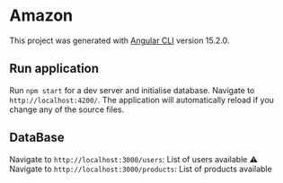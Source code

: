 # Amazon

This project was generated with [Angular CLI](https://github.com/angular/angular-cli) version 15.2.0.

## Run application

Run `npm start` for a dev server and initialise database. 
Navigate to `http://localhost:4200/`. The application will automatically reload if you change any of the source files.

## DataBase

Navigate to `http://localhost:3000/users`: List of users available
⚠️ Navigate to `http://localhost:3000/products`: List of products available

